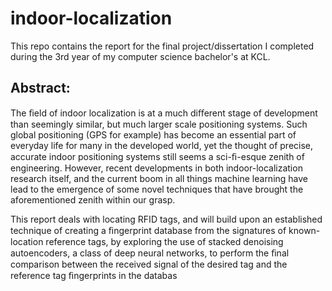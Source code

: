 # indoor-localization

This repo contains the report for the final project/dissertation I completed during the 3rd year of my computer science bachelor's at KCL.

## Abstract:

The ﬁeld of indoor localization is at a much diﬀerent stage of development than seemingly similar, but much larger scale positioning systems. Such global positioning (GPS for example) has become an essential part of everyday life for many in the developed world, yet the thought of precise, accurate indoor positioning systems still seems a sci-ﬁ-esque zenith of engineering. However, recent developments in both indoor-localization research itself, and the current boom in all things machine learning have lead to the emergence of some novel techniques that have brought the aforementioned zenith within our grasp.

This report deals with locating RFID tags, and will build upon an established technique of creating a ﬁngerprint database from the signatures of known-location reference tags, by exploring the use of stacked denoising autoencoders, a class of deep neural networks, to perform the ﬁnal comparison between the received signal of the desired tag and the reference tag ﬁngerprints in the databas
